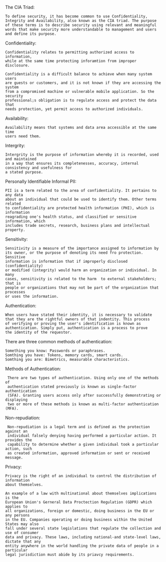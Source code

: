 The CIA Triad:

    To define security, it has become common to use Confidentiality,
    Integrity and Availability, also known as the CIA triad. The purpose
    of these terms is to describe security using relevant and meaningful 
    words that make security more understandable to management and users
    and define its purpose.
    
Confidentiality:

    Confidentiality relates to permitting authorized access to information,
    while at the same time protecting inforamtion from improper disclosure.
    
    Confidentiality is a difficult balance to achieve when many system users
    are guests or customers, and it is not known if they are accessing the system
    from a compromised machine or vulnerable mobile application. So the security
    professional;s obligation is to regulate access and protect the data that
    needs protection, yet permit access to authorized individuals.
    
Availability:

    Availability means that systems and data area accessible at the same time
    users need them.
    
Intergrity:

    Intergrity is the purpose of information whereby it is recorded, used and maintained
    in a way that ensures its completenesses, accuracy, internal consistency and usefulness for
    a stated purpose.
    
Personally Identifiable Informal PII:

    PII is a term related to the area of confidentiality. It pertains to any data
    about an individual that could be used to identify them. Other terms related
    to confidentiality are protected health information (PHI), which is information
    reagrading one's health status, and classified or sensitive information, which 
    includes trade secrets, research, business plans and intellectual property.
    
Sensitivity:

    Sensitivity is a measure of the importance assigned to information by
    its owner, or the purpose of denoting its need fro protection. Sensitive
    information is information that if improperly disclosed (confidentiality)
    or modified (integrity) would harm an organization or individual. In many
    cases, sensitivity is related to the harm  to external stakeholders; that is
    people or organizations that may not be part of the organization that processes 
    or uses the information.
    
Authentication:

    When users have stated their identity, it is necessary to validate
    that they are the rightful owners of that indentity. This process
    of verifying or proving the user's identification is known as 
    authentication. Simply put, authentication is a process to prove 
    the identity of the requestor.
    
There are three common methods of authentication:

    Something you know: Passwords or paraphrases.
    Somthing you have: Tokens, memory cards, smart cards.
    Somthing you are: Bimetrics, measurable characteristics.
    
Methods of Authentication:

     There are two types of authentication. Using only one of the methods of
     authentication stated previously is known as single-factor authentication
     (SFA). Granting users access only after successfully demonstrating or displaying
     two or more of these methods is known as multi-factor authentication (MFA).
     
Non-repudiation:

     Non-repudiation is a legal term and is defined as the protection against an
     individual falsely denying having performed a particular action. It provides the
     capability to determine whether a given individual took a particular action, such
     as created information, approved information or sent or received message.
     
Privacy:

    Privacy is the right of an individual to control the distribution of information
    about themselves.
    
    An example of a law with multinational about themselves implications is the 
    European Union's Gerneral Data Proctection Regulation (GDPR) which applies to
    all organizations, foreign or domestic, doing business in the EU or any persons
    in the EU. Companies operating or doing business within the United States may also
    fall under several state legislations that regulate the collection and use of consumer
    data and privacy. These laws, including national-and state-level laws, dictate that any
    entity anywhere in the world handling the private data of people in a particular
    legal jurisdiction must abide by its priavcy requirements.
     
     
     
     
     
     
     
     
     
     
     
     
     
    
    
    
    
    
    
    
    
